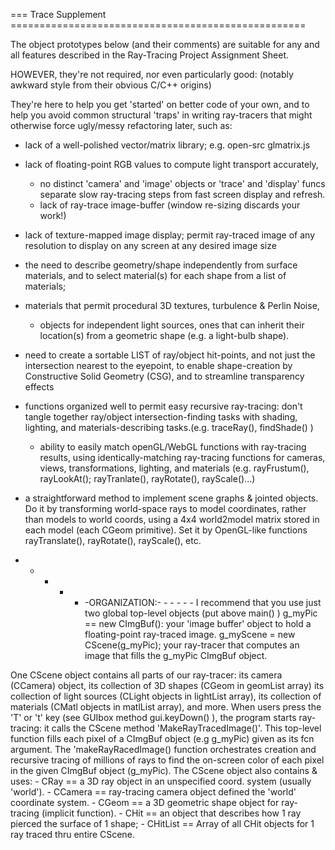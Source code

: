 ===  Trace Supplement  ===================================================

The object prototypes below (and their comments) are suitable for any and
all features described in the Ray-Tracing Project Assignment Sheet.

HOWEVER, they're not required, nor even particularly good:
				(notably awkward style from their obvious C/C++ origins)

They're here to help you get 'started' on better code of your own,
and to help you avoid common structural 'traps' in writing ray-tracers
		that might otherwise force ugly/messy refactoring later, such as:
 - lack of a well-polished vector/matrix library; e.g. open-src glmatrix.js
 - lack of floating-point RGB values to compute light transport accurately,
	- no distinct 'camera' and 'image' objects or 'trace' and 'display' funcs
		separate slow ray-tracing steps from fast screen display and refresh.
	- lack of ray-trace image-buffer (window re-sizing discards your work!)
 - lack of texture-mapped image display; permit ray-traced image of any
		resolution to display on any screen at any desired image size
 - the need to describe geometry/shape independently from surface materials,
		and to select material(s) for each shape from a list of materials;
 - materials that permit procedural 3D textures, turbulence & Perlin Noise,  
	- objects for independent light sources, ones that can inherit their
   location(s) from a geometric shape (e.g. a light-bulb shape).
 - need to create a sortable LIST of ray/object hit-points, and not just
		the intersection nearest to the eyepoint, to enable shape-creation by
		Constructive Solid Geometry (CSG), and to streamline transparency effects
 - functions organized well to permit easy recursive ray-tracing:  don't
		tangle together ray/object intersection-finding tasks with shading,
		lighting, and materials-describing tasks.(e.g. traceRay(), findShade() )
	- ability to easily match openGL/WebGL functions with ray-tracing results,
		using identically-matching ray-tracing functions for cameras, views,
		transformations, lighting, and materials (e.g. rayFrustum(), rayLookAt();
		rayTranlate(), rayRotate(), rayScale()...)
 - a straightforward method to implement scene graphs & jointed objects.
		Do it by transforming world-space rays to model coordinates, rather than
		models to world coords, using a 4x4 world2model matrix stored in each
		model (each CGeom primitive).  Set it by OpenGL-like functions
		rayTranslate(), rayRotate(), rayScale(), etc.


- - - - - -ORGANIZATION:- - - - - -
I recommend that you use just two global top-level objects (put above main() )
  g_myPic == new CImgBuf():
    your 'image buffer' object to hold a floating-point ray-traced image.
	g_myScene = new CScene(g_myPic);
	  your ray-tracer that computes an image that fills the g_myPic CImgBuf object.

One CScene object contains all parts of our ray-tracer:
  its camera (CCamera) object,
  its collection of 3D shapes (CGeom in geomList array)
  its collection of light sources (CLight objects in lightList array),
  its collection of materials (CMatl objects in  matlList array), and more.
When users press the 'T' or 't' key (see GUIbox method gui.keyDown() ),
  the program starts ray-tracing:
  it calls the CScene method 'MakeRayTracedImage()'. This top-level function
  fills each pixel of a CImgBuf object (e.g g_myPic) given as its fcn argument.
The 'makeRayRacedImage() function orchestrates creation and recursive tracing
  of millions of rays to find the on-screen color of each pixel in the given
  CImgBuf object (g_myPic).
  The CScene object also contains & uses:
		- CRay	== a 3D ray object in an unspecified coord. system (usually 'world').
		- CCamera == ray-tracing camera object defined the 'world' coordinate system.
		- CGeom	== a 3D geometric shape object for ray-tracing (implicit function).
		- CHit == an object that describes how 1 ray pierced the surface of 1 shape;
		- CHitList == Array of all CHit objects for 1 ray traced thru entire CScene.
